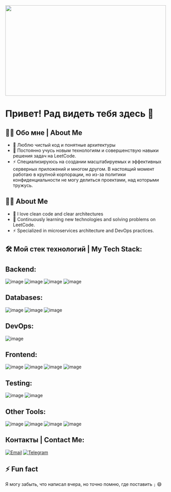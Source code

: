 <img src="http://www.topito.com/wp-content/uploads/2013/01/code-30.gif" alt="" width="500" height="282">

# Привет! Рад видеть тебя здесь 👋
## 👨‍💻 Обо мне | About Me
- 🔭 Люблю чистый код и понятные архитектуры
- 🌱 Постоянно учусь новым технологиям и совершенствую навыки решения задач на LeetCode.
- ⚡ Специализируюсь на создании масштабируемых и эффективных серверных приложений и многом другом. В настоящий момент работаю в крупной корпорации, но из-за политики конфиденциальности не могу делиться проектами, над которыми тружусь.
## 👨‍💻 About Me
- 🔭 I love clean code and clear architectures
- 🌱 Continuously learning new technologies and solving problems on LeetCode.
- ⚡ Specialized in microservices architecture and DevOps practices.


## 🛠️ Мой стек технологий | My Tech Stack:
## Backend:
![image](https://github.com/user-attachments/assets/f0676a7b-25af-4df4-9e0a-237a78122e60)
![image](https://github.com/user-attachments/assets/f2b9ae78-a7d9-48b9-a1ac-2d0e99c776ce)
![image](https://github.com/user-attachments/assets/c889baeb-6dde-4052-bd0c-6a948a64f90b)
![image](https://github.com/user-attachments/assets/5aa5e126-eb80-40ba-9d08-8a7672a0867c)

## Databases:
![image](https://github.com/user-attachments/assets/36d6173e-8d20-4e2d-bc9d-0d6cdafe87c0)
![image](https://github.com/user-attachments/assets/3e072426-70fc-4bc8-af1f-a9ec54a9acb2)
![image](https://github.com/user-attachments/assets/4d848c66-eaae-48e6-961a-fdf4f387693e)

## DevOps:
![image](https://github.com/user-attachments/assets/9cec0116-cfe6-4a63-a442-2f843b8f8f96)

## Frontend:
![image](https://github.com/user-attachments/assets/a9fc6998-e3ef-4754-914d-3a78d176b172)
![image](https://github.com/user-attachments/assets/b0123bdc-1133-4e89-a09a-12e2a3af24a3)
![image](https://github.com/user-attachments/assets/216254ac-16cd-45b5-b2ff-66a85ca60396)
![image](https://github.com/user-attachments/assets/1aeab5a6-6e3d-4ff1-8c2d-bd9b3fc08c4b)

## Testing:
![image](https://github.com/user-attachments/assets/7f2d6b35-1cc3-45ac-91e8-96c3dc0d7781)
![image](https://github.com/user-attachments/assets/99bb6f2c-7c3c-4ee1-bf51-8503d31753ab)

## Other Tools:
![image](https://github.com/user-attachments/assets/9fee3a56-01e0-4134-97ce-c0d34b617fe4)
![image](https://github.com/user-attachments/assets/2e9ab085-f84f-45a9-a338-25f6d1bc2a1e)
![image](https://github.com/user-attachments/assets/60deb324-077e-4ee9-8e65-2dddfc10154c)
![image](https://github.com/user-attachments/assets/6c1e9b50-f386-4cd9-86c0-534aab2e95c2)


 ## Контакты | Contact Me:
<a href="mailto:alexeishibakov@yandex.ru"><img src="https://camo.githubusercontent.com/31ad9fb1c9eb1ff0cb02c27cf9b11751cc5862206a61f95ceb12c9c4d66cbd48/68747470733a2f2f696d672e736869656c64732e696f2f62616467652f456d61696c2d4431343833363f7374796c653d666f722d7468652d6261646765266c6f676f3d676d61696c266c6f676f436f6c6f723d7768697465" alt="Email" data-canonical-src="https://img.shields.io/badge/Email-D14836?style=for-the-badge&amp;logo=gmail&amp;logoColor=white" style="max-width: 100%;"></a>
<a href="https://t.me/Alexei_Shibakov" rel="nofollow"><img src="https://camo.githubusercontent.com/8f41682a178e57a174d0c6042e9cdb842c6329b24c34b2bf4206c25e933073a9/68747470733a2f2f696d672e736869656c64732e696f2f62616467652f54656c656772616d2d3243413545303f7374796c653d666f722d7468652d6261646765266c6f676f3d74656c656772616d266c6f676f436f6c6f723d7768697465" alt="Telegram" data-canonical-src="https://img.shields.io/badge/Telegram-2CA5E0?style=for-the-badge&amp;logo=telegram&amp;logoColor=white" style="max-width: 100%;"></a>
 ## ⚡️ Fun fact
Я могу забыть, что написал вчера, но точно помню, где поставить `;` 😄
